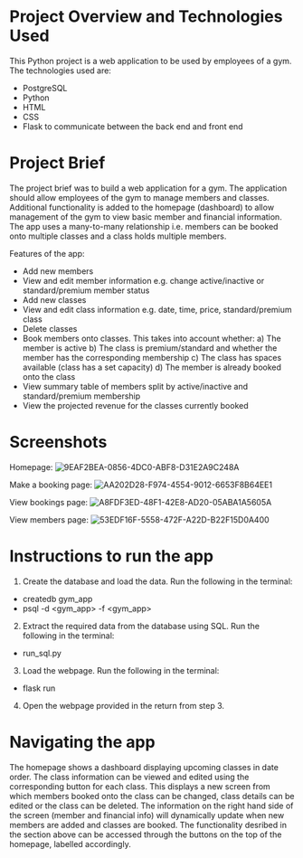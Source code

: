 # **Project Overview and Technologies Used** 
This Python project is a web application to be used by employees of a gym. The technologies used are:
- PostgreSQL 
- Python
- HTML
- CSS
- Flask to communicate between the back end and front end

# **Project Brief** 
The project brief was to build a web application for a gym. The application should allow employees of the gym to manage members and classes. Additional functionality is added to the homepage (dashboard) to allow management of the gym to view basic member and financial information. The app uses a many-to-many relationship i.e. members can be booked onto multiple classes and a class holds multiple members.

Features of the app:
 - Add new members
 - View and edit member information e.g. change active/inactive or standard/premium member status 
 - Add new classes
 - View and edit class information e.g. date, time, price, standard/premium class
 - Delete classes
 - Book members onto classes. This takes into account whether:
    a) The member is active
    b) The class is premium/standard and whether the member has the corresponding membership
    c) The class has spaces available (class has a set capacity)
    d) The member is already booked onto the class
 - View summary table of members split by active/inactive and standard/premium membership
 - View the projected revenue for the classes currently booked

# Screenshots
Homepage:
![9EAF2BEA-0856-4DC0-ABF8-D31E2A9C248A](https://user-images.githubusercontent.com/107416924/194517337-29f6d220-516f-4e7f-8566-fabb5ca74148.jpeg)

Make a booking page:
![AA202D28-F974-4554-9012-6653F8B64EE1](https://user-images.githubusercontent.com/107416924/194517400-0c0c07d4-b3d8-4f73-b4b1-50f703625134.jpeg)

View bookings page:
![A8FDF3ED-48F1-42E8-AD20-05ABA1A5605A](https://user-images.githubusercontent.com/107416924/194517585-748bc8ac-aead-4d30-ac52-7d4747b557aa.jpeg)

View members page:
![53EDF16F-5558-472F-A22D-B22F15D0A400](https://user-images.githubusercontent.com/107416924/194517620-8ecda6a0-dc47-446b-a460-7297e36afb8e.jpeg)


# **Instructions to run the app**
1. Create the database and load the data. Run the following in the terminal:
 - createdb gym_app
 - psql -d <gym_app> -f <gym_app>
2. Extract the required data from the database using SQL. Run the following in the terminal:
 - run_sql.py
3. Load the webpage. Run the following in the terminal:
 - flask run
4. Open the webpage provided in the return from step 3.

# **Navigating the app**
The homepage shows a dashboard displaying upcoming classes in date order. The class information can be viewed and edited using the corresponding button for each class. This displays a new screen from which members booked onto the class can be changed, class details can be edited or the class can be deleted.
The information on the right hand side of the screen (member and financial info) will dynamically update when new members are added and classes are booked.
The functionality desribed in the section above can be accessed through the buttons on the top of the homepage, labelled accordingly.
